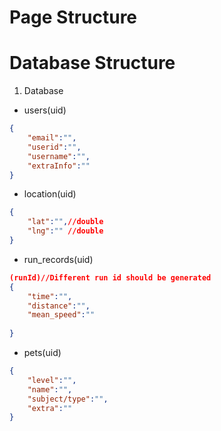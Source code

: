 # Page Structure


# Database Structure
1. Database  
- users(uid)
```json
{
    "email":"", 
    "userid":"",
    "username":"", 
    "extraInfo":"" 
}
```
- location(uid)
```json
{
    "lat":"",//double
    "lng":"" //double
}
```
- run_records(uid)
```json
(runId)//Different run id should be generated
{
    "time":"",
    "distance":"",
    "mean_speed":""
    
}
```
- pets(uid)
```json
{
    "level":"",
    "name":"",
    "subject/type":"",
    "extra":""
}
```